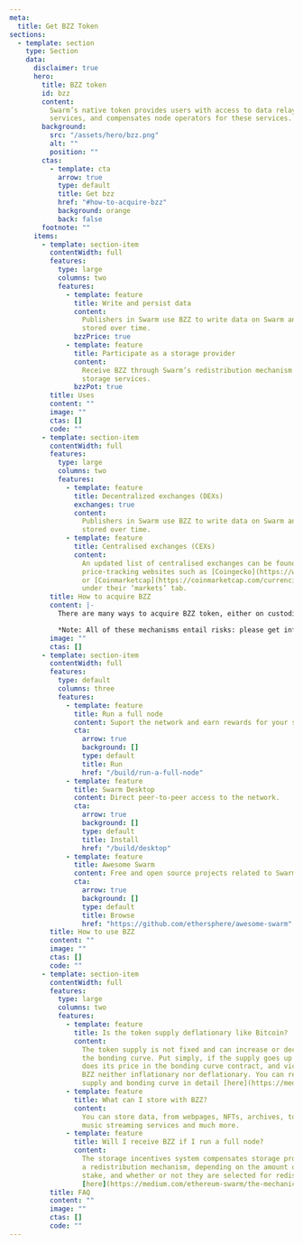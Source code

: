 ```yaml
---
meta:
  title: Get BZZ Token
sections:
  - template: section
    type: Section
    data:
      disclaimer: true
      hero:
        title: BZZ token
        id: bzz
        content:
          Swarm’s native token provides users with access to data relay and storage
          services, and compensates node operators for these services.
        background:
          src: "/assets/hero/bzz.png"
          alt: ""
          position: ""
        ctas:
          - template: cta
            arrow: true
            type: default
            title: Get bzz
            href: "#how-to-acquire-bzz"
            background: orange
            back: false
        footnote: ""
      items:
        - template: section-item
          contentWidth: full
          features:
            type: large
            columns: two
            features:
              - template: feature
                title: Write and persist data
                content:
                  Publishers in Swarm use BZZ to write data on Swarm and have it
                  stored over time.
                bzzPrice: true
              - template: feature
                title: Participate as a storage provider
                content:
                  Receive BZZ through Swarm’s redistribution mechanism for providing
                  storage services.
                bzzPot: true
          title: Uses
          content: ""
          image: ""
          ctas: []
          code: ""
        - template: section-item
          contentWidth: full
          features:
            type: large
            columns: two
            features:
              - template: feature
                title: Decentralized exchanges (DEXs)
                exchanges: true
                content:
                  Publishers in Swarm use BZZ to write data on Swarm and have it
                  stored over time.
              - template: feature
                title: Centralised exchanges (CEXs)
                content:
                  An updated list of centralised exchanges can be found listed on
                  price-tracking websites such as [Coingecko](https://www.coingecko.com/en/coins/swarm#markets)
                  or [Coinmarketcap](https://coinmarketcap.com/currencies/ethereum-swarm/markets/)
                  under their ‘markets’ tab.
          title: How to acquire BZZ
          content: |-
            There are many ways to acquire BZZ token, either on custodial centralised exchanges where you can trade traditional currencies andcryptocurrency, or through decentralised exchanges and protocols where you can trade between cryptocurrencies.

            *Note: All of these mechanisms entail risks: please get informed on best practices to stay safe and have a good experience with tokens and exchanges prior to using them*.
          image: ""
          ctas: []
        - template: section-item
          contentWidth: full
          features:
            type: default
            columns: three
            features:
              - template: feature
                title: Run a full node
                content: Suport the network and earn rewards for your services.
                cta:
                  arrow: true
                  background: []
                  type: default
                  title: Run
                  href: "/build/run-a-full-node"
              - template: feature
                title: Swarm Desktop
                content: Direct peer-to-peer access to the network.
                cta:
                  arrow: true
                  background: []
                  type: default
                  title: Install
                  href: "/build/desktop"
              - template: feature
                title: Awesome Swarm
                content: Free and open source projects related to Swarm and its ecosystem.
                cta:
                  arrow: true
                  background: []
                  type: default
                  title: Browse
                  href: "https://github.com/ethersphere/awesome-swarm"
          title: How to use BZZ
          content: ""
          image: ""
          ctas: []
          code: ""
        - template: section-item
          contentWidth: full
          features:
            type: large
            columns: two
            features:
              - template: feature
                title: Is the token supply deflationary like Bitcoin?
                content:
                  The token supply is not fixed and can increase or decrease via
                  the bonding curve. Put simply, if the supply goes up by one token, so
                  does its price in the bonding curve contract, and vice versa. This makes
                  BZZ neither inflationary nor deflationary. You can read about Swarm’s
                  supply and bonding curve in detail [here](https://medium.com/ethereum-swarm/swarm-and-its-bzzaar-bonding-curve-ac2fa9889914).
              - template: feature
                title: What can I store with BZZ?
                content:
                  You can store data, from webpages, NFTs, archives, to data stores,
                  music streaming services and much more.
              - template: feature
                title: Will I receive BZZ if I run a full node?
                content:
                  The storage incentives system compensates storage providers through
                  a redistribution mechanism, depending on the amount of BZZ tokens they
                  stake, and whether or not they are selected for redistribution. Read more
                  [here](https://medium.com/ethereum-swarm/the-mechanics-of-swarm-networks-storage-incentives-3bf68bf64ceb).
          title: FAQ
          content: ""
          image: ""
          ctas: []
          code: ""
---
```

